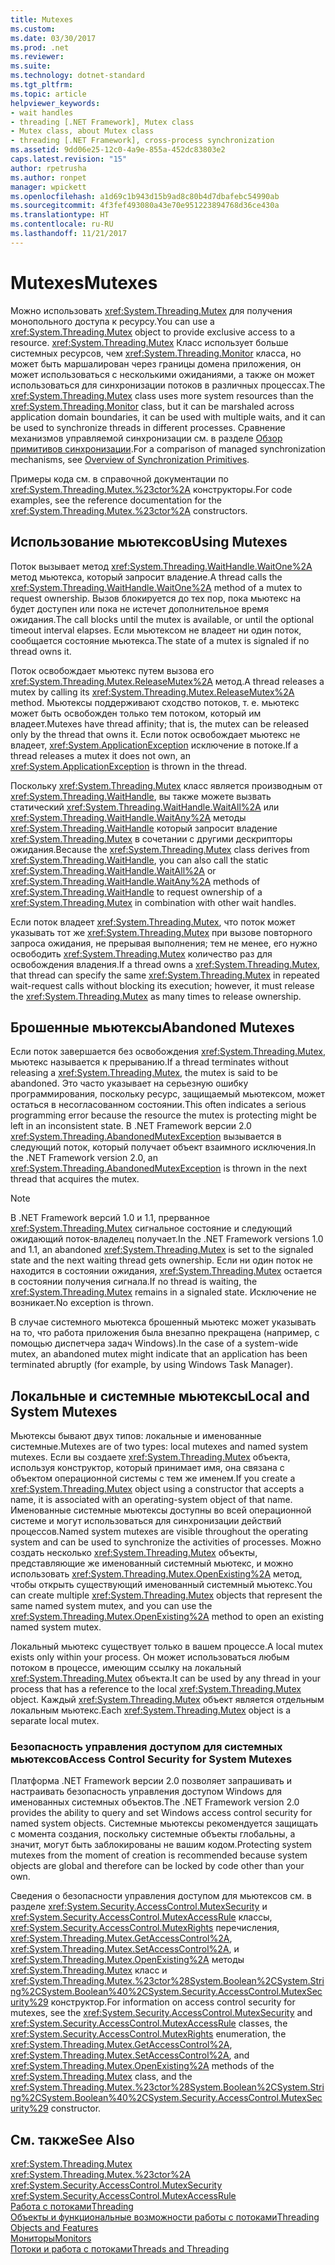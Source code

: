 ```yaml
---
title: Mutexes
ms.custom: 
ms.date: 03/30/2017
ms.prod: .net
ms.reviewer: 
ms.suite: 
ms.technology: dotnet-standard
ms.tgt_pltfrm: 
ms.topic: article
helpviewer_keywords:
- wait handles
- threading [.NET Framework], Mutex class
- Mutex class, about Mutex class
- threading [.NET Framework], cross-process synchronization
ms.assetid: 9dd06e25-12c0-4a9e-855a-452dc83803e2
caps.latest.revision: "15"
author: rpetrusha
ms.author: ronpet
manager: wpickett
ms.openlocfilehash: a1d69c1b943d15b9ad8c80b4d7dbafebc54990ab
ms.sourcegitcommit: 4f3fef493080a43e70e951223894768d36ce430a
ms.translationtype: HT
ms.contentlocale: ru-RU
ms.lasthandoff: 11/21/2017
---
```

# <a name="mutexes"></a><span data-ttu-id="a1e55-102">Mutexes</span><span class="sxs-lookup"><span data-stu-id="a1e55-102">Mutexes</span></span>
<span data-ttu-id="a1e55-103">Можно использовать <xref:System.Threading.Mutex> для получения монопольного доступа к ресурсу.</span><span class="sxs-lookup"><span data-stu-id="a1e55-103">You can use a <xref:System.Threading.Mutex> object to provide exclusive access to a resource.</span></span> <span data-ttu-id="a1e55-104"><xref:System.Threading.Mutex> Класс использует больше системных ресурсов, чем <xref:System.Threading.Monitor> класса, но может быть маршалирован через границы домена приложения, он может использоваться с несколькими ожиданиями, а также он может использоваться для синхронизации потоков в различных процессах.</span><span class="sxs-lookup"><span data-stu-id="a1e55-104">The <xref:System.Threading.Mutex> class uses more system resources than the <xref:System.Threading.Monitor> class, but it can be marshaled across application domain boundaries, it can be used with multiple waits, and it can be used to synchronize threads in different processes.</span></span> <span data-ttu-id="a1e55-105">Сравнение механизмов управляемой синхронизации см. в разделе [Обзор примитивов синхронизации](../../../docs/standard/threading/overview-of-synchronization-primitives.md).</span><span class="sxs-lookup"><span data-stu-id="a1e55-105">For a comparison of managed synchronization mechanisms, see [Overview of Synchronization Primitives](../../../docs/standard/threading/overview-of-synchronization-primitives.md).</span></span>  
  
 <span data-ttu-id="a1e55-106">Примеры кода см. в справочной документации по <xref:System.Threading.Mutex.%23ctor%2A> конструкторы.</span><span class="sxs-lookup"><span data-stu-id="a1e55-106">For code examples, see the reference documentation for the <xref:System.Threading.Mutex.%23ctor%2A> constructors.</span></span>  
  
## <a name="using-mutexes"></a><span data-ttu-id="a1e55-107">Использование мьютексов</span><span class="sxs-lookup"><span data-stu-id="a1e55-107">Using Mutexes</span></span>  
 <span data-ttu-id="a1e55-108">Поток вызывает метод <xref:System.Threading.WaitHandle.WaitOne%2A> метод мьютекса, который запросит владение.</span><span class="sxs-lookup"><span data-stu-id="a1e55-108">A thread calls the <xref:System.Threading.WaitHandle.WaitOne%2A> method of a mutex to request ownership.</span></span> <span data-ttu-id="a1e55-109">Вызов блокируется до тех пор, пока мьютекс на будет доступен или пока не истечет дополнительное время ожидания.</span><span class="sxs-lookup"><span data-stu-id="a1e55-109">The call blocks until the mutex is available, or until the optional timeout interval elapses.</span></span> <span data-ttu-id="a1e55-110">Если мьютексом не владеет ни один поток, сообщается состояние мьютекса.</span><span class="sxs-lookup"><span data-stu-id="a1e55-110">The state of a mutex is signaled if no thread owns it.</span></span>  
  
 <span data-ttu-id="a1e55-111">Поток освобождает мьютекс путем вызова его <xref:System.Threading.Mutex.ReleaseMutex%2A> метод.</span><span class="sxs-lookup"><span data-stu-id="a1e55-111">A thread releases a mutex by calling its <xref:System.Threading.Mutex.ReleaseMutex%2A> method.</span></span> <span data-ttu-id="a1e55-112">Мьютексы поддерживают сходство потоков, т. е. мьютекс может быть освобожден только тем потоком, который им владеет.</span><span class="sxs-lookup"><span data-stu-id="a1e55-112">Mutexes have thread affinity; that is, the mutex can be released only by the thread that owns it.</span></span> <span data-ttu-id="a1e55-113">Если поток освобождает мьютекс не владеет, <xref:System.ApplicationException> исключение в потоке.</span><span class="sxs-lookup"><span data-stu-id="a1e55-113">If a thread releases a mutex it does not own, an <xref:System.ApplicationException> is thrown in the thread.</span></span>  
  
 <span data-ttu-id="a1e55-114">Поскольку <xref:System.Threading.Mutex> класс является производным от <xref:System.Threading.WaitHandle>, вы также можете вызвать статический <xref:System.Threading.WaitHandle.WaitAll%2A> или <xref:System.Threading.WaitHandle.WaitAny%2A> методы <xref:System.Threading.WaitHandle> который запросит владение <xref:System.Threading.Mutex> в сочетании с другими дескрипторы ожидания.</span><span class="sxs-lookup"><span data-stu-id="a1e55-114">Because the <xref:System.Threading.Mutex> class derives from <xref:System.Threading.WaitHandle>, you can also call the static <xref:System.Threading.WaitHandle.WaitAll%2A> or <xref:System.Threading.WaitHandle.WaitAny%2A> methods of <xref:System.Threading.WaitHandle> to request ownership of a <xref:System.Threading.Mutex> in combination with other wait handles.</span></span>  
  
 <span data-ttu-id="a1e55-115">Если поток владеет <xref:System.Threading.Mutex>, что поток может указывать тот же <xref:System.Threading.Mutex> при вызове повторного запроса ожидания, не прерывая выполнения; тем не менее, его нужно освободить <xref:System.Threading.Mutex> количество раз для освобождения владения.</span><span class="sxs-lookup"><span data-stu-id="a1e55-115">If a thread owns a <xref:System.Threading.Mutex>, that thread can specify the same <xref:System.Threading.Mutex> in repeated wait-request calls without blocking its execution; however, it must release the <xref:System.Threading.Mutex> as many times to release ownership.</span></span>  
  
## <a name="abandoned-mutexes"></a><span data-ttu-id="a1e55-116">Брошенные мьютексы</span><span class="sxs-lookup"><span data-stu-id="a1e55-116">Abandoned Mutexes</span></span>  
 <span data-ttu-id="a1e55-117">Если поток завершается без освобождения <xref:System.Threading.Mutex>, мьютекс называется к прерыванию.</span><span class="sxs-lookup"><span data-stu-id="a1e55-117">If a thread terminates without releasing a <xref:System.Threading.Mutex>, the mutex is said to be abandoned.</span></span> <span data-ttu-id="a1e55-118">Это часто указывает на серьезную ошибку программирования, поскольку ресурс, защищаемый мьютексом, может остаться в несогласованном состоянии.</span><span class="sxs-lookup"><span data-stu-id="a1e55-118">This often indicates a serious programming error because the resource the mutex is protecting might be left in an inconsistent state.</span></span> <span data-ttu-id="a1e55-119">В .NET Framework версии 2.0 <xref:System.Threading.AbandonedMutexException> вызывается в следующий поток, который получает объект взаимного исключения.</span><span class="sxs-lookup"><span data-stu-id="a1e55-119">In the .NET Framework version 2.0, an <xref:System.Threading.AbandonedMutexException> is thrown in the next thread that acquires the mutex.</span></span>  
  
> [!NOTE]
>  <span data-ttu-id="a1e55-120">В .NET Framework версий 1.0 и 1.1, прерванное <xref:System.Threading.Mutex> сигнальное состояние и следующий ожидающий поток-владелец получает.</span><span class="sxs-lookup"><span data-stu-id="a1e55-120">In the .NET Framework versions 1.0 and 1.1, an abandoned <xref:System.Threading.Mutex> is set to the signaled state and the next waiting thread gets ownership.</span></span> <span data-ttu-id="a1e55-121">Если ни один поток не находится в состоянии ожидания, <xref:System.Threading.Mutex> остается в состоянии получения сигнала.</span><span class="sxs-lookup"><span data-stu-id="a1e55-121">If no thread is waiting, the <xref:System.Threading.Mutex> remains in a signaled state.</span></span> <span data-ttu-id="a1e55-122">Исключение не возникает.</span><span class="sxs-lookup"><span data-stu-id="a1e55-122">No exception is thrown.</span></span>  
  
 <span data-ttu-id="a1e55-123">В случае системного мьютекса брошенный мьютекс может указывать на то, что работа приложения была внезапно прекращена (например, с помощью диспетчера задач Windows).</span><span class="sxs-lookup"><span data-stu-id="a1e55-123">In the case of a system-wide mutex, an abandoned mutex might indicate that an application has been terminated abruptly (for example, by using Windows Task Manager).</span></span>  
  
## <a name="local-and-system-mutexes"></a><span data-ttu-id="a1e55-124">Локальные и системные мьютексы</span><span class="sxs-lookup"><span data-stu-id="a1e55-124">Local and System Mutexes</span></span>  
 <span data-ttu-id="a1e55-125">Мьютексы бывают двух типов: локальные и именованные системные.</span><span class="sxs-lookup"><span data-stu-id="a1e55-125">Mutexes are of two types: local mutexes and named system mutexes.</span></span> <span data-ttu-id="a1e55-126">Если вы создаете <xref:System.Threading.Mutex> объекта, используя конструктор, который принимает имя, она связана с объектом операционной системы с тем же именем.</span><span class="sxs-lookup"><span data-stu-id="a1e55-126">If you create a <xref:System.Threading.Mutex> object using a constructor that accepts a name, it is associated with an operating-system object of that name.</span></span> <span data-ttu-id="a1e55-127">Именованные системные мьютексы доступны во всей операционной системе и могут использоваться для синхронизации действий процессов.</span><span class="sxs-lookup"><span data-stu-id="a1e55-127">Named system mutexes are visible throughout the operating system and can be used to synchronize the activities of processes.</span></span> <span data-ttu-id="a1e55-128">Можно создать несколько <xref:System.Threading.Mutex> объекты, представляющие же именованный системный мьютекс, и можно использовать <xref:System.Threading.Mutex.OpenExisting%2A> метод, чтобы открыть существующий именованный системный мьютекс.</span><span class="sxs-lookup"><span data-stu-id="a1e55-128">You can create multiple <xref:System.Threading.Mutex> objects that represent the same named system mutex, and you can use the <xref:System.Threading.Mutex.OpenExisting%2A> method to open an existing named system mutex.</span></span>  
  
 <span data-ttu-id="a1e55-129">Локальный мьютекс существует только в вашем процессе.</span><span class="sxs-lookup"><span data-stu-id="a1e55-129">A local mutex exists only within your process.</span></span> <span data-ttu-id="a1e55-130">Он может использоваться любым потоком в процессе, имеющим ссылку на локальный <xref:System.Threading.Mutex> объекта.</span><span class="sxs-lookup"><span data-stu-id="a1e55-130">It can be used by any thread in your process that has a reference to the local <xref:System.Threading.Mutex> object.</span></span> <span data-ttu-id="a1e55-131">Каждый <xref:System.Threading.Mutex> объект является отдельным локальным мьютекс.</span><span class="sxs-lookup"><span data-stu-id="a1e55-131">Each <xref:System.Threading.Mutex> object is a separate local mutex.</span></span>  
  
### <a name="access-control-security-for-system-mutexes"></a><span data-ttu-id="a1e55-132">Безопасность управления доступом для системных мьютексов</span><span class="sxs-lookup"><span data-stu-id="a1e55-132">Access Control Security for System Mutexes</span></span>  
 <span data-ttu-id="a1e55-133">Платформа .NET Framework версии 2.0 позволяет запрашивать и настраивать безопасность управления доступом Windows для именованных системных объектов.</span><span class="sxs-lookup"><span data-stu-id="a1e55-133">The .NET Framework version 2.0 provides the ability to query and set Windows access control security for named system objects.</span></span> <span data-ttu-id="a1e55-134">Системные мьютексы рекомендуется защищать с момента создания, поскольку системные объекты глобальны, а значит, могут быть заблокированы не вашим кодом.</span><span class="sxs-lookup"><span data-stu-id="a1e55-134">Protecting system mutexes from the moment of creation is recommended because system objects are global and therefore can be locked by code other than your own.</span></span>  
  
 <span data-ttu-id="a1e55-135">Сведения о безопасности управления доступом для мьютексов см. в разделе <xref:System.Security.AccessControl.MutexSecurity> и <xref:System.Security.AccessControl.MutexAccessRule> классы, <xref:System.Security.AccessControl.MutexRights> перечисления, <xref:System.Threading.Mutex.GetAccessControl%2A>, <xref:System.Threading.Mutex.SetAccessControl%2A>, и <xref:System.Threading.Mutex.OpenExisting%2A> методы <xref:System.Threading.Mutex> класс и <xref:System.Threading.Mutex.%23ctor%28System.Boolean%2CSystem.String%2CSystem.Boolean%40%2CSystem.Security.AccessControl.MutexSecurity%29> конструктор.</span><span class="sxs-lookup"><span data-stu-id="a1e55-135">For information on access control security for mutexes, see the <xref:System.Security.AccessControl.MutexSecurity> and <xref:System.Security.AccessControl.MutexAccessRule> classes, the <xref:System.Security.AccessControl.MutexRights> enumeration, the <xref:System.Threading.Mutex.GetAccessControl%2A>, <xref:System.Threading.Mutex.SetAccessControl%2A>, and <xref:System.Threading.Mutex.OpenExisting%2A> methods of the <xref:System.Threading.Mutex> class, and the <xref:System.Threading.Mutex.%23ctor%28System.Boolean%2CSystem.String%2CSystem.Boolean%40%2CSystem.Security.AccessControl.MutexSecurity%29> constructor.</span></span>  
  
## <a name="see-also"></a><span data-ttu-id="a1e55-136">См. также</span><span class="sxs-lookup"><span data-stu-id="a1e55-136">See Also</span></span>  
 <xref:System.Threading.Mutex>  
 <xref:System.Threading.Mutex.%23ctor%2A>  
 <xref:System.Security.AccessControl.MutexSecurity>  
 <xref:System.Security.AccessControl.MutexAccessRule>  
 [<span data-ttu-id="a1e55-137">Работа с потоками</span><span class="sxs-lookup"><span data-stu-id="a1e55-137">Threading</span></span>](../../../docs/standard/threading/index.md)  
 [<span data-ttu-id="a1e55-138">Объекты и функциональные возможности работы с потоками</span><span class="sxs-lookup"><span data-stu-id="a1e55-138">Threading Objects and Features</span></span>](../../../docs/standard/threading/threading-objects-and-features.md)  
 [<span data-ttu-id="a1e55-139">Мониторы</span><span class="sxs-lookup"><span data-stu-id="a1e55-139">Monitors</span></span>](http://msdn.microsoft.com/library/33fe4aef-b44b-42fd-9e72-c908e39e75db)  
 [<span data-ttu-id="a1e55-140">Потоки и работа с потоками</span><span class="sxs-lookup"><span data-stu-id="a1e55-140">Threads and Threading</span></span>](../../../docs/standard/threading/threads-and-threading.md)
